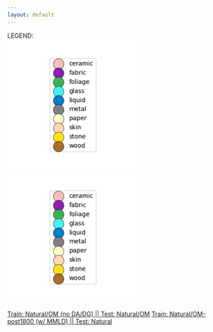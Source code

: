 ```yaml
---
layout: default
---
```


LEGEND: <br>
<img src="./files/legend.png">
![Legend](./files/legend.png)

[Train: Natural/OM (no DA/DG) || Test: Natural/OM](./files/tsne_test_visualization_20Kx20K_224px_200LR_30perp_4096patches_border-color_grid/embedding.html)
[Train: Natural/OM-post1800 (w/ MMLD) || Test: Natural](./files/tsne_resnet18_mmld_natural-OM_post18-default_K2-val_200-samples1-natural_1_visualization_20Kx20K_224px_200LR_30perp_4096patches_border-color_grid)



